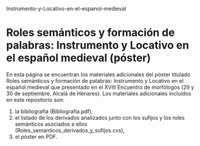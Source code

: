 Instrumento-y-Locativo-en-el-espanol-medieval
# Roles semánticos y formación de palabras: Instrumento y Locativo en el español medieval (póster)

En esta página se encuentran los materiales adicionales del póster titulado Roles semánticos y formación de palabras: Instrumento y Locativo en el español medieval
que presentado en el XVIII Encuentro de morfólogos (29 y 30 de septiembre, Alcalá de Henares).
Los materiales adicionales incluidos en este repositorio son:

1) la bibliografía (Bibliografia.pdf),
2) el listado de los derivados analizados junto con los sufijos y los roles semánticos asociados a ellos (Roles_semanticos_derivados_y_sufijos.cvs),
3) el póster en PDF.

